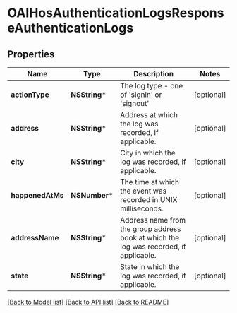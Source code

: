 # OAIHosAuthenticationLogsResponseAuthenticationLogs

## Properties
Name | Type | Description | Notes
------------ | ------------- | ------------- | -------------
**actionType** | **NSString*** | The log type - one of &#39;signin&#39; or &#39;signout&#39; | [optional] 
**address** | **NSString*** | Address at which the log was recorded, if applicable. | [optional] 
**city** | **NSString*** | City in which the log was recorded, if applicable. | [optional] 
**happenedAtMs** | **NSNumber*** | The time at which the event was recorded in UNIX milliseconds. | [optional] 
**addressName** | **NSString*** | Address name from the group address book at which the log was recorded, if applicable. | [optional] 
**state** | **NSString*** | State in which the log was recorded, if applicable. | [optional] 

[[Back to Model list]](../README.md#documentation-for-models) [[Back to API list]](../README.md#documentation-for-api-endpoints) [[Back to README]](../README.md)


